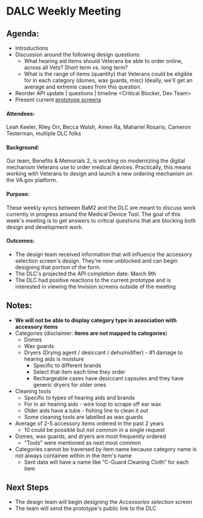 # DALC Weekly Meeting

## Agenda:
- Introductions
- Discussion around the following design questions:  
   -  What hearing aid items should Veterans be able to order online, across all Vets? Short term vs. long term?
   - What is the range of items (quantity) that Veterans could be eligible for in each category (domes, wax guards, misc) Ideally, we'll get an average and extreme cases from this question.
- Reorder API update | questions | timeline <Critical Blocker, Dev Team>
- Present current [prototype screens](https://vsateams.invisionapp.com/share/6MVTG94WNH5)

#### Attendees: 
Leah Keeler, Riley Orr, Becca Walsh, Amen Ra, Mahariel Rosario, Cameron Testerman, multiple DLC folks 

#### Background:
Our team, Benefits & Memorials 2, is working on modernizing the digital mechanism Veterans use to order medical devices. Practically, this means working with Veterans to design and launch a new ordering mechanism on the VA.gov platform.

#### Purpose:
These weekly syncs between BaM2 and the DLC are meant to discuss work currently in progress around the Medical Device Tool. The goal of this week's meeting is to get answers to critical questions that are blocking both design and development work.

#### Outcomes:
- The design team received information that will influence the accessory selection screen's design. They're now unblocked and can begin designing that portion of the form.
- The DLC's projected the API completion date: March 9th 
- The DLC had positive reactions to the current prototype and is interested in viewing the Invision screens outside of the meeting 

## Notes:
- **We will not be able to display category type in association with accessory items**
- Categories (disclaimer: **items are not mapped to categories**) 
   - Domes
   - Wax guards
   - Dryers (Drying agent / desiccant / dehumidifier) - #1 damage to hearing aids is moisture
      - Specific to different brands
      - Select that item each time they order
      - Rechargeable cases have desiccant capsules and they have generic dryers for older ones
- Cleaning tools
   - Specific to types of hearing aids and brands
   - For in air hearing aids - wire loop to scrape off ear wax
   - Older aids have a tube - fishing line to clean it out
   - Some cleaning tools are labelled as wax guards
- Average of 2-5 accessory items ordered in the past 2 years
   - 10 could be possible but not common in a single request 
- Domes, wax guards, and dryers are most frequently ordered 
   - "Tools" were mentioned as next most common
- Categories cannot be traversed by item name because category name is not always containee within in the item's name 
   - Sent data will have a name like “C-Guard Cleaning Cloth” for each item

        
 ## Next Steps
- The design team will begin designing the _Accessories selection_ screen 
- The team will send the prototype's public link to the DLC
